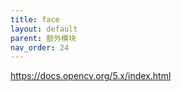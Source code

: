 ```yaml
---
title: face
layout: default
parent: 额外模块
nav_order: 24
---
```


https://docs.opencv.org/5.x/index.html